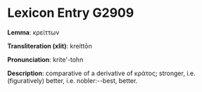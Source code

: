 # Lexicon Entry G2909

**Lemma**: κρείττων

**Transliteration (xlit)**: kreíttōn

**Pronunciation**: krite'-tohn

**Description**:
comparative of a derivative of κράτος; stronger, i.e. (figuratively) better, i.e. nobler:--best, better.
